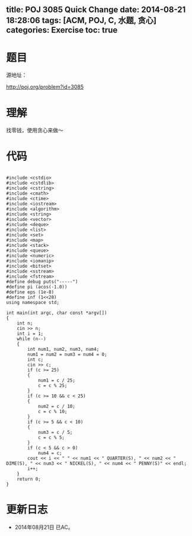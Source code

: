 title: POJ 3085 Quick Change
date: 2014-08-21 18:28:06
tags: [ACM, POJ, C, 水题, 贪心]
categories: Exercise
toc: true
---
# 题目
源地址：

http://poj.org/problem?id=3085

# 理解
找零钱，使用贪心来做～

<!-- more -->

# 代码

```

#include <cstdio>
#include <cstdlib>
#include <cstring>
#include <cmath>
#include <ctime>
#include <iostream>
#include <algorithm>
#include <string>
#include <vector>
#include <deque>
#include <list>
#include <set>
#include <map>
#include <stack>
#include <queue>
#include <numeric>
#include <iomanip>
#include <bitset>
#include <sstream>
#include <fstream>
#define debug puts("-----")
#define pi (acos(-1.0))
#define eps (1e-8)
#define inf (1<<28)
using namespace std;

int main(int argc, char const *argv[])
{
    int n;
    cin >> n;
    int i = 1;
    while (n--)
    {
        int num1, num2, num3, num4;
        num1 = num2 = num3 = num4 = 0;
        int c;
        cin >> c;
        if (c >= 25)
        {
            num1 = c / 25;
            c = c % 25;
        }
        if (c >= 10 && c < 25)
        {
            num2 = c / 10;
            c = c % 10;
        }
        if (c >= 5 && c < 10)
        {
            num3 = c / 5;
            c = c % 5;
        }
        if (c < 5 && c > 0)
            num4 = c;
        cout << i << " " << num1 << " QUARTER(S), " << num2 << " DIME(S), " << num3 << " NICKEL(S), " << num4 << " PENNY(S)" << endl;
        i++;
    }
    return 0;
}

```

# 更新日志
- 2014年08月21日 已AC。